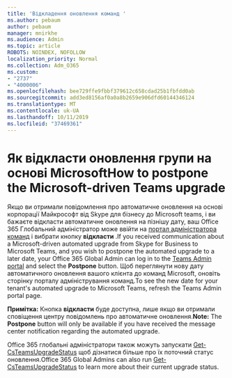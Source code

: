 ```yaml
---
title: 'Відкладення оновлення команд '
ms.author: pebaum
author: pebaum
manager: mnirkhe
ms.audience: Admin
ms.topic: article
ROBOTS: NOINDEX, NOFOLLOW
localization_priority: Normal
ms.collection: Adm_O365
ms.custom:
- "2737"
- "4000006"
ms.openlocfilehash: bee729ffe9fbbf379612c658cdad25b1fbfdd0ab
ms.sourcegitcommit: add3ed8156af0a0a8b2659e906dfd60144346124
ms.translationtype: MT
ms.contentlocale: uk-UA
ms.lasthandoff: 10/11/2019
ms.locfileid: "37469361"
---
```

# <a name="how-to-postpone-the-microsoft-driven-teams-upgrade"></a><span data-ttu-id="206b3-102">Як відкласти оновлення групи на основі Microsoft</span><span class="sxs-lookup"><span data-stu-id="206b3-102">How to postpone the Microsoft-driven Teams upgrade</span></span>

<span data-ttu-id="206b3-103">Якщо ви отримали повідомлення про автоматичне оновлення на основі корпорації Майкрософт від Skype для бізнесу до Microsoft teams, і ви бажаєте відкласти автоматичне оновлення на пізнішу дату, ваш Office 365 Глобальний адміністратор може ввійти на [портал адміністратора команд](https://admin.teams.microsoft.com/dashboard) і вибрати кнопку **відкласти** .</span><span class="sxs-lookup"><span data-stu-id="206b3-103">If you received communication about a Microsoft-driven automated upgrade from Skype for Business to Microsoft Teams, and you wish to postpone the automated upgrade to a later date, your Office 365 Global Admin can log in to the [Teams Admin portal](https://admin.teams.microsoft.com/dashboard) and select the **Postpone** button.</span></span> <span data-ttu-id="206b3-104">Щоб переглянути нову дату автоматичного оновлення вашого клієнта до команд Microsoft, оновіть сторінку порталу адміністрування команд.</span><span class="sxs-lookup"><span data-stu-id="206b3-104">To see the new date for your tenant's automated upgrade to Microsoft Teams, refresh the Teams Admin portal page.</span></span>

<span data-ttu-id="206b3-105">**Примітка:** Кнопка **відкласти** буде доступна, лише якщо ви отримали сповіщення центру повідомлень про автоматичне оновлення.</span><span class="sxs-lookup"><span data-stu-id="206b3-105">**Note:** The **Postpone** button will only be available if you have received the message center notification regarding the automated upgrade.</span></span> 

<span data-ttu-id="206b3-106">Office 365 глобальні адміністратори також можуть запускати [Get-CsTeamsUpgradeStatus](https://docs.microsoft.com/en-us/powershell/module/skype/get-csteamsupgradestatus?view=skype-ps) щоб дізнатися більше про їх поточний статус оновлення.</span><span class="sxs-lookup"><span data-stu-id="206b3-106">Office 365 Global Admins can also run [Get-CsTeamsUpgradeStatus](https://docs.microsoft.com/en-us/powershell/module/skype/get-csteamsupgradestatus?view=skype-ps) to learn more about their current upgrade status.</span></span> 
